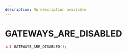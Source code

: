 ```yaml
---
description: No description available 
---
```


# GATEWAYS_ARE_DISABLED

```cpp
int GATEWAYS_ARE_DISABLED();
```